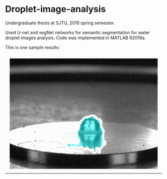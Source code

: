 # Droplet-image-analysis
Undergraduate thesis at SJTU, 2019 spring semester.

Used U-net and segNet networks for semantic segmentation for water droplet images analysis.
Code was implemented in MATLAB R2019a.

This is one sample results:

![image](https://github.com/yunke-l/Droplet-image-analysis/blob/master/sample_gif.gif)
